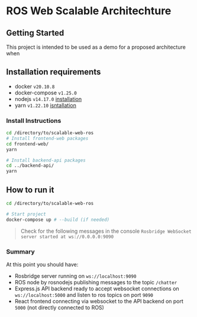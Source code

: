 # ROS Web Scalable Architechture

## Getting Started
This project is intended to be used as a demo for a proposed architecture when 

## Installation requirements
- docker `v20.10.8`
- docker-compose `v1.25.0`
- nodejs `v14.17.0` [installation](https://nodejs.org/en/download/package-manager/#debian-and-ubuntu-based-linux-distributions)
- yarn `v1.22.10` [isntallation](https://classic.yarnpkg.com/lang/en/docs/install/#debian-stable)

### Install Instructions
```bash
cd /directory/to/scalable-web-ros
# Install frontend-web packages
cd frontend-web/
yarn

# Install backend-api packages
cd ../backend-api/
yarn
```
## How to run it

```bash
cd /directory/to/scalable-web-ros

# Start project
docker-compose up # --build (if needed)

```
> Check for the following messages in the console 
> `Rosbridge WebSocket server started at ws://0.0.0.0:9090`
### Summary
At this point you should have: 
- Rosbridge server running on `ws://localhost:9090`
- ROS node by rosnodejs publishing messages to the topic `/chatter`
- Express.js API backend ready to accept websocket connections on `ws://localhost:5000` and listen to ros topics on port `9090`
- React frontend connecting via websocket to the API backend on port `5000` (not directly connected to ROS)